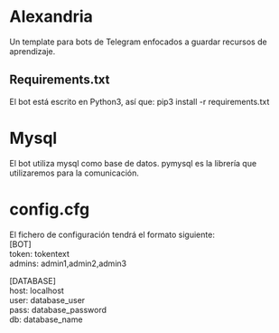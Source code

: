 # Alexandria
Un template para bots de Telegram enfocados a guardar recursos de aprendizaje.

## Requirements.txt
El bot está escrito en Python3, así que:
pip3 install -r requirements.txt


# Mysql
El bot utiliza mysql como base de datos.
pymysql es la librería que utilizaremos para la comunicación.


# config.cfg
El fichero de configuración tendrá el formato siguiente:  
[BOT]  
token: tokentext  
admins: admin1,admin2,admin3  

[DATABASE]  
host: localhost  
user: database_user  
pass: database_password  
db:   database_name  
